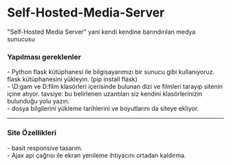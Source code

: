 # Self-Hosted-Media-Server
"Self-Hosted Media Server" yani kendi kendine barındırılan medya sunucusu

<h3> Yapılması gereklenler </h3>
- Python flask kütüphanesi ile bilgisayarımızı bir sunucu gibi kullanıyoruz. flask kütüphanesini yükleyin. (pip install flask) <br>
- \D:gam ve D:film klasörleri içerisinde bulunan dizi ve filmleri tarayıp sitenin içine atıyor. tavsiye: bu belirlenen uzantıları siz kendini klasörlerinizin bulunduğu yolu yazın. <br>
- dosya bilgilerini yükleme tarihlerini ve boyutlarını da siteye ekliyor. <br>

---

<h3> Site Özellikleri </h3>
- basit responsive tasarım. <br>
- Ajax api çağrısı ile ekran yenileme ihtiyacını ortadan kaldırma.
